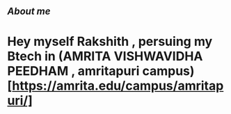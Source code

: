 ## *About me*
# Hey myself Rakshith , persuing my Btech in (AMRITA VISHWAVIDHA PEEDHAM , amritapuri campus)[https://amrita.edu/campus/amritapuri/]


